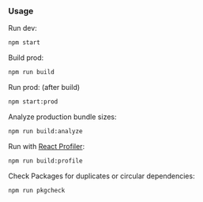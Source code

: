 
### Usage

Run dev:

```bash
npm start
```

Build prod:

```bash
npm run build
```

Run prod: (after build)

```bash
npm start:prod
```

Analyze production bundle sizes:

```bash
npm run build:analyze
```

Run with [React Profiler](https://reactjs.org/blog/2018/09/10/introducing-the-react-profiler.html):

```bash
npm run build:profile
```

Check Packages for duplicates or circular dependencies:

```bash
npm run pkgcheck
```
